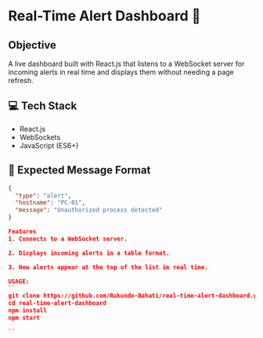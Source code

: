 # Real-Time Alert Dashboard 🚨

## Objective
A live dashboard built with React.js that listens to a WebSocket server for incoming alerts in real time and displays them without needing a page refresh.

## 💻 Tech Stack
- React.js
- WebSockets
- JavaScript (ES6+)

## 📡 Expected Message Format
```json
{
  "type": "alert",
  "hostname": "PC-01",
  "message": "Unauthorized process detected"
}

Features
1. Connects to a WebSocket server.

2. Displays incoming alerts in a table format.

3. New alerts appear at the top of the list in real time.

USAGE:
``
git clone https://github.com/Rukundo-Bahati/real-time-alert-dashboard.git
cd real-time-alert-dashboard
npm install
npm start

``